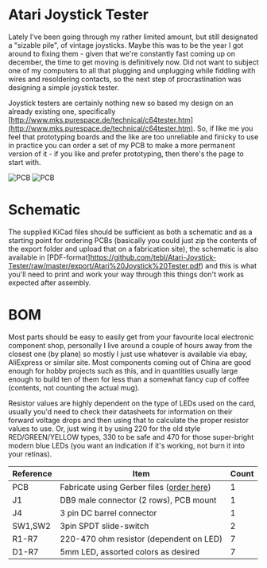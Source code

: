 # Atari Joystick Tester

Lately I've been going through my rather limited amount, but still designated a "sizable pile", of vintage joysticks. Maybe this was to be the year I got around to fixing them - given that we're constantly fast coming up on december, the time to get moving is definitively now. Did not want to subject one of my computers to all that plugging and unplugging while fiddling with wires and resoldering contacts, so the next step of procrastination was designing a simple joystick tester.

Joystick testers are certainly nothing new so based my design on an already existing one, specifically [http://www.mks.purespace.de/technical/c64tester.htm](http://www.mks.purespace.de/technical/c64tester.htm). So, if like me you feel that prototyping boards and the like are too unreliable and finicky to use in practice you can order a set of my PCB to make a more permanent version of it - if you like and prefer prototyping, then there's the page to start with.

![PCB](https://github.com/tebl/Atari-Joystick-Tester/raw/master/gallery/2018-11-18%2000.44.05.jpg)
![PCB](https://github.com/tebl/Atari-Joystick-Tester/raw/master/gallery/2018-11-18%2001.25.23.jpg)


# Schematic
The supplied KiCad files should be sufficient as both a schematic and as a  starting point for ordering PCBs (basically you could just zip the contents of the export folder and upload that on a fabrication site), the schematic is also available in [PDF-format]https://github.com/tebl/Atari-Joystick-Tester/raw/master/export/Atari%20Joystick%20Tester.pdf) and this is what you'll need to print and work your way through this things don't work as expected after assembly.

# BOM
Most parts should be easy to easily get from your favourite local electronic component shop, personally I live around a couple of hours away from the closest one (by plane) so mostly I just use whatever is available via ebay, AliExpress or similar site. Most components coming out of China are good enough for hobby projects such as this, and in quantities usually large enough to build ten of them for less than a somewhat fancy cup of coffee (contents, not counting the actual mug).

Resistor values are highly dependent on the type of LEDs used on the card, usually you'd need to check their datasheets for information on their forward voltage drops and then using that to calculate the proper resistor values to use. Or, just wing it by using 220 for the old style RED/GREEN/YELLOW types, 330 to be safe and 470 for those super-bright modern blue LEDs (you want an indication if it's working, not burn it into your retinas).

| Reference               | Item                                   | Count |
| ----------------------- | -------------------------------------- | ----- |
| PCB                     | Fabricate using Gerber files ([order here](https://www.pcbway.com/project/shareproject/Atari_Joystick_Tester.html))  |     1 |
| J1                      | DB9 male connector (2 rows), PCB mount |     1 |
| J4                      | 3 pin DC barrel connector              |     1 |
| SW1,SW2                 | 3pin SPDT slide-switch                 |     2 |
| R1-R7                   | 220-470 ohm resistor (dependent on LED)|     7 | 
| D1-R7                   | 5mm LED, assorted colors as desired    |     7 | 

